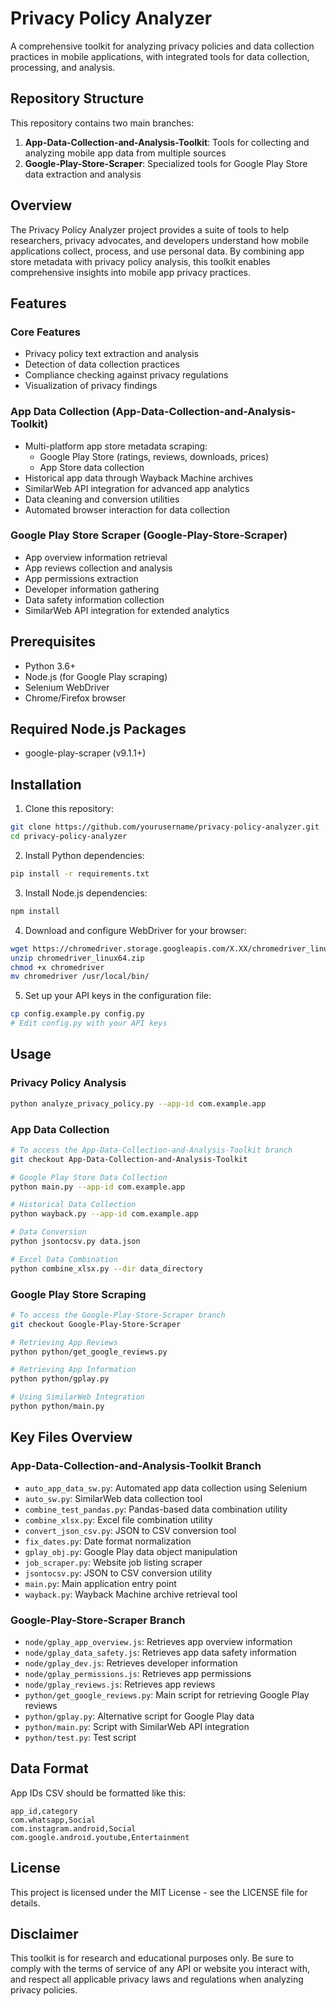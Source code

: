 # Privacy Policy Analyzer

A comprehensive toolkit for analyzing privacy policies and data collection practices in mobile applications, with integrated tools for data collection, processing, and analysis.

## Repository Structure

This repository contains two main branches:

1. **App-Data-Collection-and-Analysis-Toolkit**: Tools for collecting and analyzing mobile app data from multiple sources
2. **Google-Play-Store-Scraper**: Specialized tools for Google Play Store data extraction and analysis

## Overview

The Privacy Policy Analyzer project provides a suite of tools to help researchers, privacy advocates, and developers understand how mobile applications collect, process, and use personal data. By combining app store metadata with privacy policy analysis, this toolkit enables comprehensive insights into mobile app privacy practices.

## Features

### Core Features
- Privacy policy text extraction and analysis
- Detection of data collection practices
- Compliance checking against privacy regulations
- Visualization of privacy findings

### App Data Collection (App-Data-Collection-and-Analysis-Toolkit)
- Multi-platform app store metadata scraping:
  - Google Play Store (ratings, reviews, downloads, prices)
  - App Store data collection
- Historical app data through Wayback Machine archives
- SimilarWeb API integration for advanced app analytics
- Data cleaning and conversion utilities
- Automated browser interaction for data collection

### Google Play Store Scraper (Google-Play-Store-Scraper)
- App overview information retrieval
- App reviews collection and analysis
- App permissions extraction
- Developer information gathering
- Data safety information collection
- SimilarWeb API integration for extended analytics

## Prerequisites

- Python 3.6+
- Node.js (for Google Play scraping)
- Selenium WebDriver
- Chrome/Firefox browser

## Required Node.js Packages
- google-play-scraper (v9.1.1+)

## Installation

1. Clone this repository:
```bash
git clone https://github.com/yourusername/privacy-policy-analyzer.git
cd privacy-policy-analyzer
```

2. Install Python dependencies:
```bash
pip install -r requirements.txt
```

3. Install Node.js dependencies:
```bash
npm install
```

4. Download and configure WebDriver for your browser:
```bash
wget https://chromedriver.storage.googleapis.com/X.XX/chromedriver_linux64.zip
unzip chromedriver_linux64.zip
chmod +x chromedriver
mv chromedriver /usr/local/bin/
```

5. Set up your API keys in the configuration file:
```bash
cp config.example.py config.py
# Edit config.py with your API keys
```

## Usage

### Privacy Policy Analysis
```bash
python analyze_privacy_policy.py --app-id com.example.app
```

### App Data Collection
```bash
# To access the App-Data-Collection-and-Analysis-Toolkit branch
git checkout App-Data-Collection-and-Analysis-Toolkit

# Google Play Store Data Collection
python main.py --app-id com.example.app

# Historical Data Collection
python wayback.py --app-id com.example.app

# Data Conversion
python jsontocsv.py data.json

# Excel Data Combination
python combine_xlsx.py --dir data_directory
```

### Google Play Store Scraping
```bash
# To access the Google-Play-Store-Scraper branch
git checkout Google-Play-Store-Scraper

# Retrieving App Reviews
python python/get_google_reviews.py

# Retrieving App Information
python python/gplay.py

# Using SimilarWeb Integration
python python/main.py
```

## Key Files Overview

### App-Data-Collection-and-Analysis-Toolkit Branch
- `auto_app_data_sw.py`: Automated app data collection using Selenium
- `auto_sw.py`: SimilarWeb data collection tool
- `combine_test_pandas.py`: Pandas-based data combination utility
- `combine_xlsx.py`: Excel file combination utility
- `convert_json_csv.py`: JSON to CSV conversion tool
- `fix_dates.py`: Date format normalization
- `gplay_obj.py`: Google Play data object manipulation
- `job_scraper.py`: Website job listing scraper
- `jsontocsv.py`: JSON to CSV conversion utility
- `main.py`: Main application entry point
- `wayback.py`: Wayback Machine archive retrieval tool

### Google-Play-Store-Scraper Branch
- `node/gplay_app_overview.js`: Retrieves app overview information
- `node/gplay_data_safety.js`: Retrieves app data safety information
- `node/gplay_dev.js`: Retrieves developer information
- `node/gplay_permissions.js`: Retrieves app permissions
- `node/gplay_reviews.js`: Retrieves app reviews
- `python/get_google_reviews.py`: Main script for retrieving Google Play reviews
- `python/gplay.py`: Alternative script for Google Play data
- `python/main.py`: Script with SimilarWeb API integration
- `python/test.py`: Test script

## Data Format

App IDs CSV should be formatted like this:
```
app_id,category
com.whatsapp,Social
com.instagram.android,Social
com.google.android.youtube,Entertainment
```

## License

This project is licensed under the MIT License - see the LICENSE file for details.

## Disclaimer

This toolkit is for research and educational purposes only. Be sure to comply with the terms of service of any API or website you interact with, and respect all applicable privacy laws and regulations when analyzing privacy policies.
